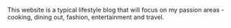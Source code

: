 This website is a typical lifestyle blog that will focus on my passion areas - cooking, dining out, fashion, entertainment and travel. 